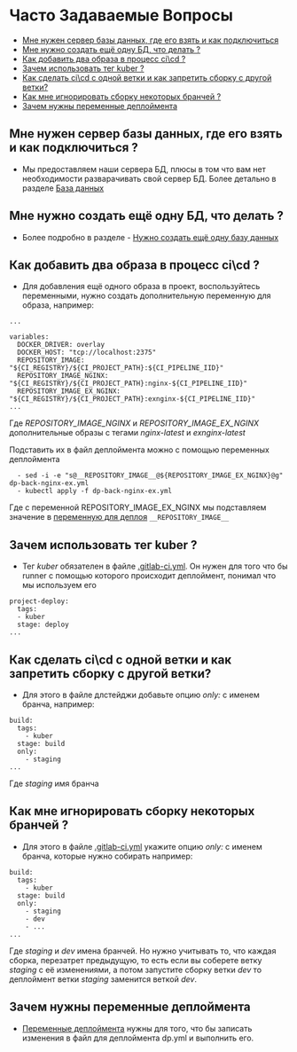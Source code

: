 # Часто Задаваемые Вопросы

* [Мне нужен сервер базы данных, где его взять и как подключиться](FAQ.MD#мне-нужен-сервер-базы-данных-где-его-взять-и-как-подключиться-)
* [Мне нужно создать ещё одну БД, что делать ?](FAQ.MD#мне-нужно-создать-ещё-одну-бд-что-делать-)
* [Как добавить два образа в процесс ci\cd ?](FAQ.MD#как-добавить-два-образа-в-процесс-cicd-)
* [Зачем использовать тег kuber ?](FAQ.MD#зачем-использовать-тег-kuber-)
* [Как сделать ci\cd с одной ветки и как запретить сборку с другой ветки?](FAQ.MD#как-сделать-cicd-с-одной-ветки-и-как-запретить-сборку-с-другой-ветки)
* [Как мне игнорировать сборку некоторых бранчей ?](FAQ.MD#как-мне-игнорировать-сборку-некоторых-бранчей-)
* [Зачем нужны переменные деплоймента](FAQ.MD#зачем-нужны-переменные-деплоймента)

## Мне нужен сервер базы данных, где его взять и как подключиться ?
- Мы предоставляем наши сервера БД, плюсы в том что вам нет необходимости разварачивать свой сервер БД.
Более детально в разделе [База данных](DATABASE.MD)

## Мне нужно создать ещё одну БД, что делать ?
- Более подробно в разделе - [Нужно создать ещё одну базу данных](DATABASE.MD#нужно-создать-ещё-одну-базу-данных)

## Как добавить два образа в процесс ci\cd ?
- Для добавления ещё одного образа в проект, воспользуйтесь переменными, нужно создать дополнительную переменную для образа, 
например:

```
...

variables:
  DOCKER_DRIVER: overlay
  DOCKER_HOST: "tcp://localhost:2375"
  REPOSITORY_IMAGE: "${CI_REGISTRY}/${CI_PROJECT_PATH}:${CI_PIPELINE_IID}"
  REPOSITORY_IMAGE_NGINX: "${CI_REGISTRY}/${CI_PROJECT_PATH}:nginx-${CI_PIPELINE_IID}"
  REPOSITORY_IMAGE_EX_NGINX: "${CI_REGISTRY}/${CI_PROJECT_PATH}:exnginx-${CI_PIPELINE_IID}"
...
```
Где *REPOSITORY_IMAGE_NGINX* и *REPOSITORY_IMAGE_EX_NGINX* дополнительные образы с тегами *nginx-latest* и *exnginx-latest*

Подставить их в файл деплоймента можно с помощью переменных деплоймента 

```
  - sed -i -e "s@__REPOSITORY_IMAGE__@${REPOSITORY_IMAGE_EX_NGINX}@g" dp-back-nginx-ex.yml
  - kubectl apply -f dp-back-nginx-ex.yml
```
Где с переменной REPOSITORY_IMAGE_EX_NGINX мы подставляем значение в [переменную для деплоя](VARIABLES.MD#переменные-деплоймента) `__REPOSITORY_IMAGE__`



## Зачем использовать тег kuber ?

- Тег *kuber* обязателен в файле [.gitlab-ci.yml](CI-CD.MD). Он нужен для того что бы runner с помощью которого происходит деплоймент, понимал что мы используем его

```
project-deploy:
  tags:
  - kuber
  stage: deploy
...
```

## Как сделать ci\cd с одной ветки и как запретить сборку с другой ветки?

- Для этого в файле длстейджи добавьте опцию *only:* с именем бранча, например:

```
build:
  tags:
    - kuber
  stage: build
  only:
    - staging
...
```
Где *staging* имя бранча

## Как мне игнорировать сборку некоторых бранчей ?

- Для этого в файле [.gitlab-ci.yml](CI-CD.MD) укажите опцию *only:* с именем бранча, которые нужно собирать например:


```
build:
  tags:
    - kuber
  stage: build
  only:
    - staging
    - dev
    - ...
...
```
Где *staging* и *dev* имена бранчей. Но нужно учитывать то, что каждая сборка, перезатрет предыдущую, то есть если вы соберете ветку *staging* с её изменениями, а потом запустите сборку ветки *dev* то деплоймент ветки *staging* заменится веткой *dev*.

## Зачем нужны переменные деплоймента
- [Переменные деплоймента](VARIABLES.MD#переменные-деплоймента) нужны для того, что бы записать изменения в файл для деплоймента dp.yml и выполнить его.
